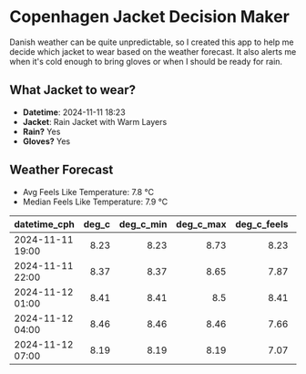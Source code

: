 
# Copenhagen Jacket Decision Maker

Danish weather can be quite unpredictable, so I created this app to help me decide which jacket to wear based on the weather forecast. 
It also alerts me when it's cold enough to bring gloves or when I should be ready for rain.

## What Jacket to wear?

- **Datetime**: 2024-11-11 18:23
- **Jacket**: Rain Jacket with Warm Layers
- **Rain?** Yes
- **Gloves?** Yes

## Weather Forecast
- Avg Feels Like Temperature: 7.8 °C
- Median Feels Like Temperature: 7.9 °C

| datetime_cph     |   deg_c |   deg_c_min |   deg_c_max |   deg_c_feels | weather   | wind   | rain   |
|:-----------------|--------:|------------:|------------:|--------------:|:----------|:-------|:-------|
| 2024-11-11 19:00 |    8.23 |        8.23 |        8.73 |          8.23 | Clouds    | Low    | None   |
| 2024-11-11 22:00 |    8.37 |        8.37 |        8.65 |          7.87 | Clouds    | Low    | None   |
| 2024-11-12 01:00 |    8.41 |        8.41 |        8.5  |          8.41 | Rain      | Low    | Low    |
| 2024-11-12 04:00 |    8.46 |        8.46 |        8.46 |          7.66 | Rain      | Low    | Low    |
| 2024-11-12 07:00 |    8.19 |        8.19 |        8.19 |          7.07 | Rain      | Low    | Low    |
        